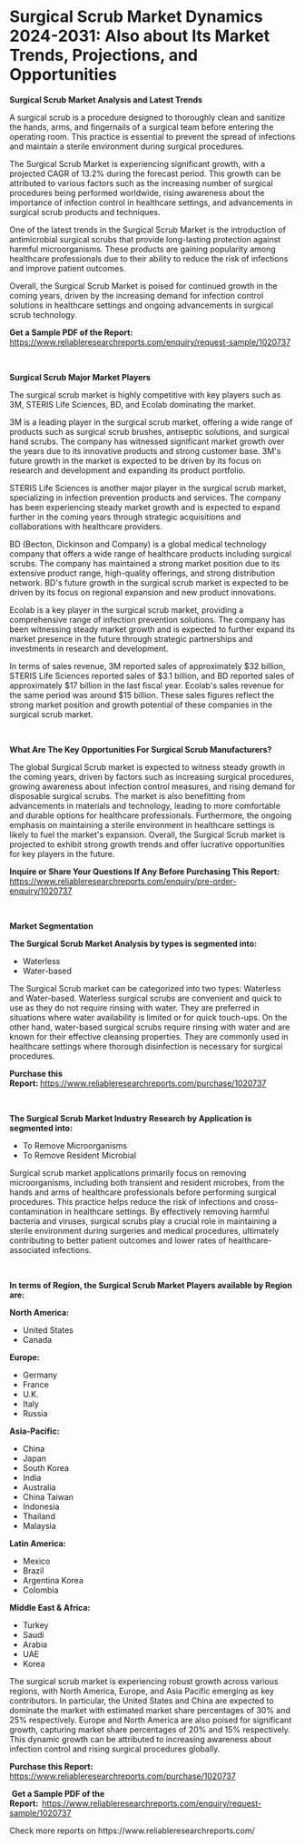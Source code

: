 <p><h1>Surgical Scrub Market Dynamics 2024-2031: Also about Its Market Trends, Projections, and Opportunities</h1></p><p><strong>Surgical Scrub Market Analysis and Latest Trends</strong></p>
<p><p>A surgical scrub is a procedure designed to thoroughly clean and sanitize the hands, arms, and fingernails of a surgical team before entering the operating room. This practice is essential to prevent the spread of infections and maintain a sterile environment during surgical procedures.</p><p>The Surgical Scrub Market is experiencing significant growth, with a projected CAGR of 13.2% during the forecast period. This growth can be attributed to various factors such as the increasing number of surgical procedures being performed worldwide, rising awareness about the importance of infection control in healthcare settings, and advancements in surgical scrub products and techniques.</p><p>One of the latest trends in the Surgical Scrub Market is the introduction of antimicrobial surgical scrubs that provide long-lasting protection against harmful microorganisms. These products are gaining popularity among healthcare professionals due to their ability to reduce the risk of infections and improve patient outcomes.</p><p>Overall, the Surgical Scrub Market is poised for continued growth in the coming years, driven by the increasing demand for infection control solutions in healthcare settings and ongoing advancements in surgical scrub technology.</p></p>
<p><strong>Get a Sample PDF of the Report:&nbsp;</strong> <a href="https://www.reliableresearchreports.com/enquiry/request-sample/1020737">https://www.reliableresearchreports.com/enquiry/request-sample/1020737</a></p>
<p>&nbsp;</p>
<p><strong>Surgical Scrub Major Market Players</strong></p>
<p><p>The surgical scrub market is highly competitive with key players such as 3M, STERIS Life Sciences, BD, and Ecolab dominating the market. </p><p>3M is a leading player in the surgical scrub market, offering a wide range of products such as surgical scrub brushes, antiseptic solutions, and surgical hand scrubs. The company has witnessed significant market growth over the years due to its innovative products and strong customer base. 3M's future growth in the market is expected to be driven by its focus on research and development and expanding its product portfolio.</p><p>STERIS Life Sciences is another major player in the surgical scrub market, specializing in infection prevention products and services. The company has been experiencing steady market growth and is expected to expand further in the coming years through strategic acquisitions and collaborations with healthcare providers.</p><p>BD (Becton, Dickinson and Company) is a global medical technology company that offers a wide range of healthcare products including surgical scrubs. The company has maintained a strong market position due to its extensive product range, high-quality offerings, and strong distribution network. BD's future growth in the surgical scrub market is expected to be driven by its focus on regional expansion and new product innovations.</p><p>Ecolab is a key player in the surgical scrub market, providing a comprehensive range of infection prevention solutions. The company has been witnessing steady market growth and is expected to further expand its market presence in the future through strategic partnerships and investments in research and development.</p><p>In terms of sales revenue, 3M reported sales of approximately $32 billion, STERIS Life Sciences reported sales of $3.1 billion, and BD reported sales of approximately $17 billion in the last fiscal year. Ecolab's sales revenue for the same period was around $15 billion. These sales figures reflect the strong market position and growth potential of these companies in the surgical scrub market.</p></p>
<p>&nbsp;</p>
<p><strong>What Are The Key Opportunities For Surgical Scrub Manufacturers?</strong></p>
<p><p>The global Surgical Scrub market is expected to witness steady growth in the coming years, driven by factors such as increasing surgical procedures, growing awareness about infection control measures, and rising demand for disposable surgical scrubs. The market is also benefitting from advancements in materials and technology, leading to more comfortable and durable options for healthcare professionals. Furthermore, the ongoing emphasis on maintaining a sterile environment in healthcare settings is likely to fuel the market's expansion. Overall, the Surgical Scrub market is projected to exhibit strong growth trends and offer lucrative opportunities for key players in the future.</p></p>
<p><strong>Inquire or Share Your Questions If Any Before Purchasing This Report:</strong> <a href="https://www.reliableresearchreports.com/enquiry/pre-order-enquiry/1020737">https://www.reliableresearchreports.com/enquiry/pre-order-enquiry/1020737</a></p>
<p>&nbsp;</p>
<p><strong>Market Segmentation</strong></p>
<p><strong>The Surgical Scrub Market Analysis by types is segmented into:</strong></p>
<p><ul><li>Waterless</li><li>Water-based</li></ul></p>
<p><p>The Surgical Scrub market can be categorized into two types: Waterless and Water-based. Waterless surgical scrubs are convenient and quick to use as they do not require rinsing with water. They are preferred in situations where water availability is limited or for quick touch-ups. On the other hand, water-based surgical scrubs require rinsing with water and are known for their effective cleansing properties. They are commonly used in healthcare settings where thorough disinfection is necessary for surgical procedures.</p></p>
<p><strong>Purchase this Report:&nbsp;</strong><a href="https://www.reliableresearchreports.com/purchase/1020737">https://www.reliableresearchreports.com/purchase/1020737</a></p>
<p>&nbsp;</p>
<p><strong>The Surgical Scrub Market Industry Research by Application is segmented into:</strong></p>
<p><ul><li>To Remove Microorganisms</li><li>To Remove Resident Microbial</li></ul></p>
<p><p>Surgical scrub market applications primarily focus on removing microorganisms, including both transient and resident microbes, from the hands and arms of healthcare professionals before performing surgical procedures. This practice helps reduce the risk of infections and cross-contamination in healthcare settings. By effectively removing harmful bacteria and viruses, surgical scrubs play a crucial role in maintaining a sterile environment during surgeries and medical procedures, ultimately contributing to better patient outcomes and lower rates of healthcare-associated infections.</p></p>
<p>&nbsp;</p>
<p><strong>In terms of Region, the Surgical Scrub Market Players available by Region are:</strong></p>
<p>
    <p> <strong> North America: </strong>
        <ul>
            <li>United States</li>
            <li>Canada</li>
        </ul>
        </p> 
    <p> <strong> Europe: </strong>
        <ul>
            <li>Germany</li>
            <li>France</li>
            <li>U.K.</li>
            <li>Italy</li>
            <li>Russia</li>
        </ul>
        </p> 
    <p> <strong> Asia-Pacific: </strong>
        <ul>
            <li>China</li>
            <li>Japan</li>
            <li>South Korea</li>
            <li>India</li>
            <li>Australia</li>
            <li>China Taiwan</li>
            <li>Indonesia</li>
            <li>Thailand</li>
            <li>Malaysia</li>
        </ul>
        </p> 
    <p> <strong> Latin America: </strong>
        <ul>
            <li>Mexico</li>
            <li>Brazil</li>
            <li>Argentina Korea</li>
            <li>Colombia</li>
        </ul>
        </p> 
    <p> <strong> Middle East & Africa: </strong>
        <ul>
            <li>Turkey</li>
            <li>Saudi</li>
            <li>Arabia</li>
            <li>UAE</li>
            <li>Korea</li>
        </ul>
    </p>
    </p>
<p><p>The surgical scrub market is experiencing robust growth across various regions, with North America, Europe, and Asia Pacific emerging as key contributors. In particular, the United States and China are expected to dominate the market with estimated market share percentages of 30% and 25% respectively. Europe and North America are also poised for significant growth, capturing market share percentages of 20% and 15% respectively. This dynamic growth can be attributed to increasing awareness about infection control and rising surgical procedures globally.</p></p>
<p><strong>Purchase this Report: </strong><a href="https://www.reliableresearchreports.com/purchase/1020737">https://www.reliableresearchreports.com/purchase/1020737</a></p>
<p>&nbsp;<strong>Get a Sample PDF of the Report:&nbsp;&nbsp;</strong><a href="https://www.reliableresearchreports.com/enquiry/request-sample/1020737">https://www.reliableresearchreports.com/enquiry/request-sample/1020737</a></p>
<p><strong></strong></p>
<p>Check more reports on https://www.reliableresearchreports.com/</p>